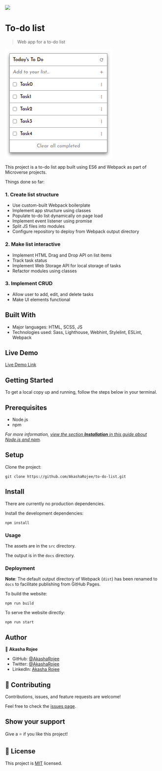 ![](https://img.shields.io/badge/Microverse-blueviolet)

# To-do list

> Web app for a to-do list

![screenshot](screenshot-mobile.png)

This project is a to-do list app built using ES6 and Webpack as part of Microverse projects.

Things done so far:

### 1. Create list structure

- Use custom-built Webpack boilerplate
- Implement app structure using classes
- Populate to-do list dynamically on page load
- Implement event listener using promise
- Split JS files into modules
- Configure repository to deploy from Webpack output directory

### 2. Make list interactive

- Implement HTML Drag and Drop API on list items
- Track task status
- Implement Web Storage API for local storage of tasks
- Refactor modules using classes

### 3. Implement CRUD

- Allow user to add, edit, and delete tasks
- Make UI elements functional

## Built With

- Major languages: HTML, SCSS, JS
- Technologies used: Sass, Lighthouse, Webhint, Stylelint, ESLint, Webpack

## Live Demo

[Live Demo Link](https://AkashaRojee.github.io/to-do-list)

## Getting Started

To get a local copy up and running, follow the steps below in your terminal.

## Prerequisites

- Node.js
- npm

_For more information, <a href="https://www.akasharojee.codes/2021/06/20/intro-to-nodejs-and-npm.html" target="_blank">view the section **Installation** in this guide about Node.js and npm</a>._

## Setup

Clone the project:

```
git clone https://github.com/AkashaRojee/to-do-list.git
```

## Install

There are currently no production dependencies.

Install the development dependencies:

```
npm install
```

### Usage

The assets are in the `src` directory.

The output is in the `docs` directory.

### Deployment

**Note**: The default output directory of Webpack (`dist`) has been renamed to `docs` to facilitate publishing from GitHub Pages.

To build the website:

```
npm run build
```

To serve the website directly:

```
npm run start
```

## Author

👤 **Akasha Rojee**

- GitHub: [@AkashaRojee](https://github.com/AkashaRojee)
- Twitter: [@AkashaRojee](https://twitter.com/AkashaRojee)
- LinkedIn: [Akasha Rojee](https://linkedin.com/in/AkashaRojee)

## 🤝 Contributing

Contributions, issues, and feature requests are welcome!

Feel free to check the [issues page](../../issues/).

## Show your support

Give a ⭐️ if you like this project!

## 📝 License

This project is [MIT](./MIT.md) licensed.